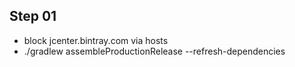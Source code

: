 ## Step 01

- block jcenter.bintray.com via hosts 
- ./gradlew assembleProductionRelease --refresh-dependencies
